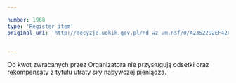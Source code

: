 ```yaml
---

number: 1968
type: 'Register item'
original_uri: 'http://decyzje.uokik.gov.pl/nd_wz_um.nsf/0/A2352292EF4289A0C1257754003E72EC?OpenDocument'


---
```


Od kwot zwracanych przez Organizatora nie przysługują odsetki oraz rekompensaty z tytułu utraty siły nabywczej pieniądza.
